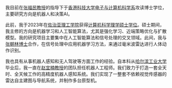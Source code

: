 我目前在[张福民教授](https://ece.hkust.edu.hk/eefumin)的指导下于[香港科技大学](https://hkust.edu.hk/)[电子与计算机科学系](https://ece.hkust.edu.hk/)攻读博士学位，主要研究方向是机器人和决策AI。

此前，我于2023年在[佐治亚理工学院](https://www.gatech.edu/)获得[计算机科学理学硕士学位](https://www.cc.gatech.edu/degree-programs/master-science-computer-science)。硕士期间，我主修的方向是机器学习和人工智能算法，尤其是强化学习、近端策略优化与扩散模型。我的研究项目主要集中在人工智能算法和信号处理的交叉领域。此间，我与[张朝林博士](https://orcid.org/0000-0001-6150-5326)合作，在信号处理中应用机器学习方法，来通过毫米波雷达进行人体动作识别。

我也具有从事机器人感知和无人驾驶等方面工作的经验。自本科从[哈尔滨工业大学](https://www.hit.edu.cn/)毕业后，我一直在[赵宜楠教授](https://comm.hdu.edu.cn/_s70/2023/0216/c2866a241809/page.psp)的团队担任机器人工程师。我们致力于打造一套全天时、全天候工作的高精度机器人感知系统。我们实现了一整套不依赖视觉传感器的雷达自主建图与导航系统，并制作多台原型机。